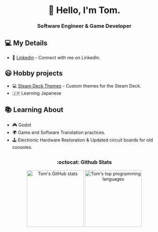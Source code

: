 <h1 align="center">🌊 Hello, I'm Tom.</h1>
<h3 align="center">Software Engineer & Game Developer</h3>

## 💻 My Details

- 💼 [Linkedin](https://www.linkedin.com/in/metagawa/) - Connect with me on LinkedIn.

## 😃 Hobby projects

- 💻 [Steam Deck Themes](https://github.com/Metagawa/Steam-Deck-Themes) - Custom themes for the Steam Deck.
- 🇯🇵 Learning Japanese

## 📚 Learning About

- 🎮 Godot
- 🌍 Game and Software Translation practices.
- 🕹️ Electronic Hardware Restoration & Updated circuit boards for old consoles.

## 
<h3 align="center"><b>:octocat: Github Stats</b></h3>
  <p align="center">
    <img height="180em" src="https://github-readme-stats.vercel.app/api?username=Metagawa&show_icons=true&count_private=true&theme=tokyonight&include_all_commits=true&locale=en" alt="Tom's GitHub stats" /> 
    <img height="180em" src="https://github-readme-stats.vercel.app/api/top-langs/?username=Metagawa&hide_progress=true&show_icons=true&count_private=true&theme=tokyonight&include_all_commits=true" alt="Tom's top programming languages" />
  </p>


